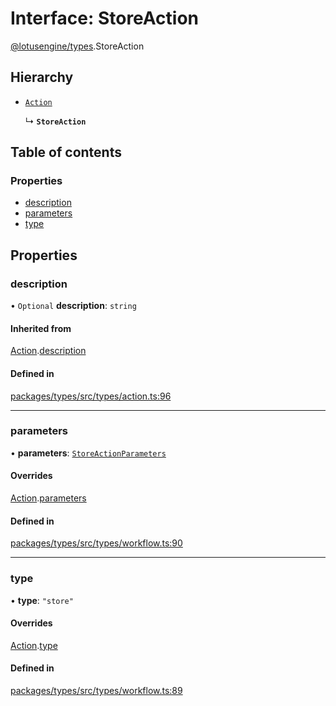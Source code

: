 # Interface: StoreAction

[@lotusengine/types](../wiki/@lotusengine.types).StoreAction

## Hierarchy

- [`Action`](../wiki/@lotusengine.types.Action)

  ↳ **`StoreAction`**

## Table of contents

### Properties

- [description](../wiki/@lotusengine.types.StoreAction#description)
- [parameters](../wiki/@lotusengine.types.StoreAction#parameters)
- [type](../wiki/@lotusengine.types.StoreAction#type)

## Properties

### description

• `Optional` **description**: `string`

#### Inherited from

[Action](../wiki/@lotusengine.types.Action).[description](../wiki/@lotusengine.types.Action#description)

#### Defined in

[packages/types/src/types/action.ts:96](https://github.com/lotusengine/sdk/blob/f1f5297/packages/types/src/types/action.ts#L96)

___

### parameters

• **parameters**: [`StoreActionParameters`](../wiki/@lotusengine.types.StoreActionParameters)

#### Overrides

[Action](../wiki/@lotusengine.types.Action).[parameters](../wiki/@lotusengine.types.Action#parameters)

#### Defined in

[packages/types/src/types/workflow.ts:90](https://github.com/lotusengine/sdk/blob/f1f5297/packages/types/src/types/workflow.ts#L90)

___

### type

• **type**: ``"store"``

#### Overrides

[Action](../wiki/@lotusengine.types.Action).[type](../wiki/@lotusengine.types.Action#type)

#### Defined in

[packages/types/src/types/workflow.ts:89](https://github.com/lotusengine/sdk/blob/f1f5297/packages/types/src/types/workflow.ts#L89)
